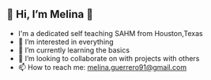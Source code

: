 ## 👋 Hi, I’m Melina 🌙

- I'm a dedicated self teaching SAHM from Houston,Texas
- 👀 I’m interested in everything
- 🌱 I’m currently learning the basics 
- 💞️ I’m looking to collaborate on with projects with others
- 📫 How to reach me: melina.guerrero91@gmail.com


